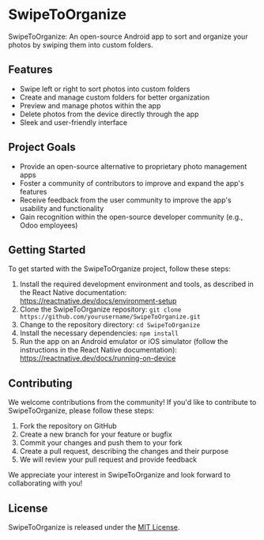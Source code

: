 # SwipeToOrganize
SwipeToOrganize: An open-source Android app to sort and organize your photos by swiping them into custom folders.

## Features

- Swipe left or right to sort photos into custom folders
- Create and manage custom folders for better organization
- Preview and manage photos within the app
- Delete photos from the device directly through the app
- Sleek and user-friendly interface

## Project Goals

- Provide an open-source alternative to proprietary photo management apps
- Foster a community of contributors to improve and expand the app's features
- Receive feedback from the user community to improve the app's usability and functionality
- Gain recognition within the open-source developer community (e.g., Odoo employees)

## Getting Started

To get started with the SwipeToOrganize project, follow these steps:

1. Install the required development environment and tools, as described in the React Native documentation: https://reactnative.dev/docs/environment-setup
2. Clone the SwipeToOrganize repository: `git clone https://github.com/yourusername/SwipeToOrganize.git`
3. Change to the repository directory: `cd SwipeToOrganize`
4. Install the necessary dependencies: `npm install`
5. Run the app on an Android emulator or iOS simulator (follow the instructions in the React Native documentation): https://reactnative.dev/docs/running-on-device

## Contributing

We welcome contributions from the community! If you'd like to contribute to SwipeToOrganize, please follow these steps:

1. Fork the repository on GitHub
2. Create a new branch for your feature or bugfix
3. Commit your changes and push them to your fork
4. Create a pull request, describing the changes and their purpose
5. We will review your pull request and provide feedback

We appreciate your interest in SwipeToOrganize and look forward to collaborating with you!

## License

SwipeToOrganize is released under the [MIT License](LICENSE).
